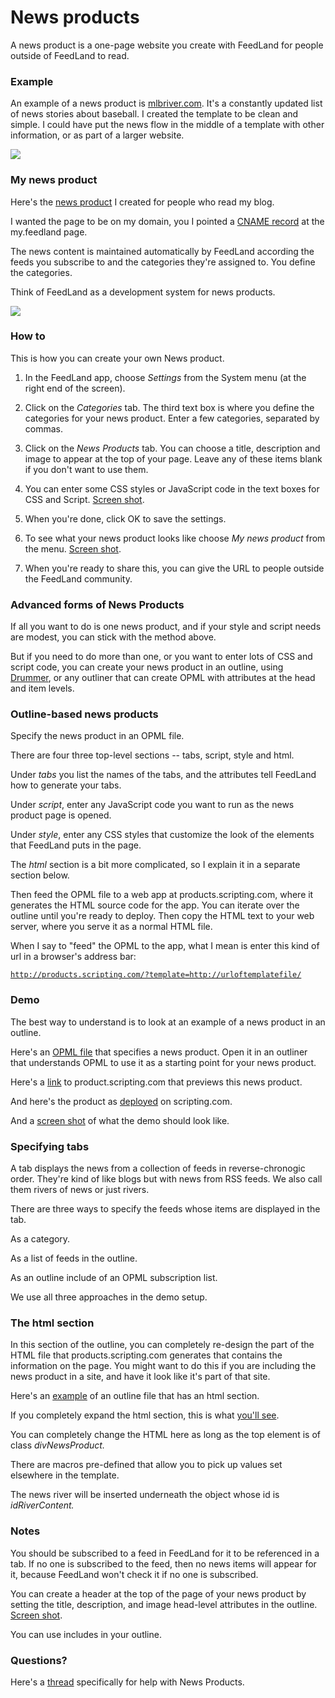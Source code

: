 # News products 

A news product is a one-page website you create with FeedLand for people outside of FeedLand to read.    

### Example

An example of a news product is <a href="http://mlbriver.com/">mlbriver.com</a>. It's a constantly updated list of news stories about baseball. I created the template to be clean and simple. I could have put the news flow in the middle of a template with other information, or as part of a larger website. 

<img src="http://scripting.com/images/2022/09/19/newsProductScreenShot.png">

### My news product

Here's the <a href="http://my.feedland.org/davewiner/">news product</a> I created for people who read my blog.  

I wanted the page to be on my domain, you I pointed a <a href="https://en.wikipedia.org/wiki/CNAME_record">CNAME record</a> at the my.feedland page.

The news content is maintained automatically by FeedLand according the feeds you subscribe to and the categories they're assigned to. You define the categories. 

Think of FeedLand as a development system for news products. 

<img src="https://imgs.scripting.com/2023/08/03/myNewsProductScreenShot2.png">

### How to

This is how you can create your own News product.

1. In the FeedLand app, choose <i>Settings</i> from the System menu (at the right end of the screen). 

2. Click on the <i>Categories</i> tab. The third text box is where you define the categories for your news product. Enter a few categories, separated by commas. 

3. Click on the <i>News Products</i> tab. You can choose a title, description and image to appear at the top of your page. Leave any of these items blank if you don't want to use them.

4. You can enter some CSS styles or JavaScript code in the text boxes for CSS and Script. <a href="http://scripting.com/images/2022/09/28/newsProductsSettingsPanel.png">Screen shot</a>. 

5. When you're done, click OK to save the settings. 

6. To see what your news product looks like choose <i>My news product</i> from the menu. <a href="http://scripting.com/images/2022/09/28/myNewsProductMenuItem.png">Screen shot</a>.

7. When you're ready to share this, you can give the URL to people outside the FeedLand community. 

### Advanced forms of News Products

If all you want to do is one news product, and if your style and script needs are modest, you can stick with the method above. 

But if you need to do more than one, or you want to enter lots of CSS and script code, you can create your news product in an outline, using <a href="http://drummer.scripting.com/">Drummer</a>, or any outliner that can create OPML with attributes at the head and item levels. 

### Outline-based news products

Specify the news product in an OPML file. 

There are four three top-level sections -- tabs, script, style and html.

Under <i>tabs</i> you list the names of the tabs, and the attributes tell FeedLand how to generate your tabs. 

Under <i>script</i>, enter any JavaScript code you want to run as the news product page is opened. 

Under <i>style</i>, enter any CSS styles that customize the look of the elements that FeedLand puts in the page.  

The <i>html</i> section is a bit more complicated, so I explain it in a separate section below. 

Then feed the OPML file to a web app at products.scripting.com, where it generates the HTML source code for the app. You can iterate over the outline until you're ready to deploy. Then copy the HTML text to your web server, where you serve it as a normal HTML file. 

When I say to "feed" the OPML to the app, what I mean is enter this kind of url in a browser's address bar:

<code>http://products.scripting.com/?template=http://urloftemplatefile/</code>

### Demo

The best way to understand is to look at an example of a news product in an outline.

Here's an <a href="http://scripting.com/publicfolder/feedland/products/davesSetup.opml">OPML file</a> that specifies a news product. Open it in an outliner that understands OPML to use it as a starting point for your news product. 

Here's a <a href="http://product.scripting.com/?template=http://scripting.com/publicfolder/feedland/products/davesSetup.opml">link</a> to product.scripting.com that previews this news product. 

And here's the product as <a href="http://scripting.com/misc/feedlandDemo1.html">deployed</a> on scripting.com.

And a <a href="http://scripting.com/images/2022/10/06/demoScreenshot.png">screen shot</a> of what the demo should look like.

### Specifying tabs

A tab displays the news from a collection of feeds in reverse-chronogic order. They're kind of like blogs but with news from RSS feeds. We also call them rivers of news or just rivers.

There are three ways to specify the feeds whose items are displayed in the tab. 

As a category.

As a list of feeds in the outline.

As an outline include of an OPML subscription list.

We use all three approaches in the demo setup.

### The html section

In this section of the outline, you can completely re-design the part of the HTML file that products.scripting.com generates that contains the information on the page. You might want to do this if you are including the news product in a site, and have it look like it's part of that site. 

Here's an <a href="http://scripting.com/publicfolder/feedland/products/sideways.opml">example</a> of an outline file that has an html section. 

If you completely expand the html section, this is what <a href="http://scripting.com/images/2022/10/06/htmlSectionScreenShot.png">you'll see</a>. 

You can completely change the HTML here as long as the top element is of class <i>divNewsProduct. </i>

There are macros pre-defined that allow you to pick up values set elsewhere in the template. 

The news river will be inserted underneath the object whose id is <i>idRiverContent. </i>

### Notes

You should be subscribed to a feed in FeedLand for it to be referenced in a tab. If no one is subscribed to the feed, then no news items will appear for it, because FeedLand won't check it if no one is subscribed.  

You can create a header at the top of the page of your news product by setting the title, description, and image head-level attributes in the outline. <a href="https://user-images.githubusercontent.com/1686843/184154693-4155fc34-d0fe-4457-ab87-6e4d771ec605.png">Screen shot</a>. 

You can use includes in your outline.  

### Questions?

Here's a <a href="https://github.com/scripting/feedlandSupport/issues/108">thread</a> specifically for help with News Products. 

